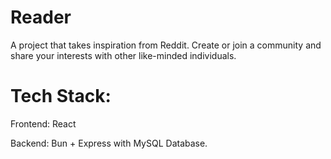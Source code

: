 # Reader
A project that takes inspiration from Reddit. Create or join a community and share your interests with other like-minded individuals.

# Tech Stack:
Frontend: React

Backend: Bun + Express with MySQL Database.
